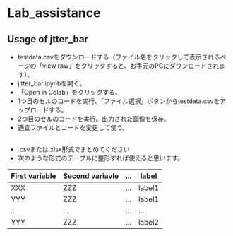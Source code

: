 # Lab_assistance

## Usage of jtter_bar
- testdata.csvをダウンロードする（ファイル名をクリックして表示されるページの「view raw」をクリックすると、お手元のPCにダウンロードされます）。
- jitter_bar.ipynbを開く。
- 「Open in Colab」をクリックする。
- 1つ目のセルのコードを実行、「ファイル選択」ボタンからtestdata.csvをアップロードする。
- 2つ目のセルのコードを実行。出力された画像を保存。
- 適宜ファイルとコードを変更して使う。

## 
- .csvまたは.xlsx形式でまとめてください
- 次のような形式のテーブルに整形すれば使えると思います。


| First variable  | Second variavle | ... | label |
| ------------- | ------------- | ----- | ----- |
| XXX  | ZZZ  | ... | label1  |
| YYY  | ZZZ  | ... | label1  |
| ...  | ...  | ... | ...  |
| YYY  | ZZZ  | ... | label2  |


